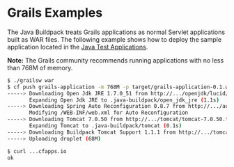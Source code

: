# Grails Examples
The Java Buildpack treats Grails applications as normal Servlet applications built as WAR files.  The following example shows how to deploy the sample application located in the [Java Test Applications][j].

**Note:** The Grails community recommends running applications with no less than 768M of memory.

```bash
$ ./grailsw war
$ cf push grails-application -m 768M -p target/grails-application-0.1.war -b https://github.com/cloudfoundry/java-buildpack.git
-----> Downloading Open Jdk JRE 1.7.0_51 from http://.../openjdk/lucid/x86_64/openjdk-1.7.0_51.tar.gz (0.0s)
       Expanding Open Jdk JRE to .java-buildpack/open_jdk_jre (1.1s)
-----> Downloading Spring Auto Reconfiguration 0.8.7 from http://.../auto-reconfiguration/auto-reconfiguration-0.8.7.jar (0.0s)
       Modifying /WEB-INF/web.xml for Auto Reconfiguration
-----> Downloading Tomcat 7.0.50 from http://.../tomcat/tomcat-7.0.50.tar.gz (0.0s)
       Expanding Tomcat to .java-buildpack/tomcat (0.1s)
-----> Downloading Buildpack Tomcat Support 1.1.1 from http://.../tomcat-buildpack-support/tomcat-buildpack-support-1.1.1.jar (0.0s)
-----> Uploading droplet (68M)

$ curl ...cfapps.io
ok
```

[j]: https://github.com/cloudfoundry/java-test-applications/tree/master/grails-application
